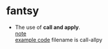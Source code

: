 # fantsy

* The use of **call and apply**.  
  [note]()  
  [example code](https://github.com/yangbo5207/fantsy/tree/master/call-apply)  filename is call-allpy
